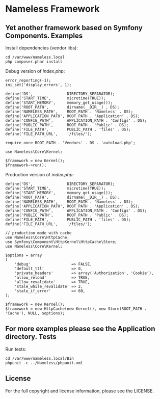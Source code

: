 Nameless Framework
==================
Yet another framework based on Symfony Components.
Examples
--------
Install dependencies (vendor libs):
```
cd /var/www/nameless.local
php composer.phar install
```
Debug version of *index.php*:
```
error_reporting(-1);
ini_set('display_errors', 1);

define('DS',               DIRECTORY_SEPARATOR);
define('START_TIME',       microtime(TRUE));
define('START_MEMORY',     memory_get_usage());
define('ROOT_PATH',        dirname(__DIR__) . DS);
define('NAMELESS_PATH',    ROOT_PATH . 'Nameless' . DS);
define('APPLICATION_PATH', ROOT_PATH . 'Application' . DS);
define('CONFIG_PATH',      APPLICATION_PATH . 'Configs' . DS);
define('PUBLIC_PATH',      ROOT_PATH . 'Public' . DS);
define('FILE_PATH',        PUBLIC_PATH . 'files' . DS);
define('FILE_PATH_URL',    '/files/');

require_once ROOT_PATH . 'Vendors' . DS . 'autoload.php';

use Nameless\Core\Kernel;

$framework = new Kernel();
$framework->run();
```
Production version of *index.php*:
```
define('DS',               DIRECTORY_SEPARATOR);
define('START_TIME',       microtime(TRUE));
define('START_MEMORY',     memory_get_usage());
define('ROOT_PATH',        dirname(__DIR__) . DS);
define('NAMELESS_PATH',    ROOT_PATH . 'Nameless' . DS);
define('APPLICATION_PATH', ROOT_PATH . 'Application' . DS);
define('CONFIG_PATH',      APPLICATION_PATH . 'Configs' . DS);
define('PUBLIC_PATH',      ROOT_PATH . 'Public' . DS);
define('FILE_PATH',        PUBLIC_PATH . 'files' . DS);
define('FILE_PATH_URL',    '/files/');

// production mode with cache
use Nameless\Core\HttpCache;
use Symfony\Component\HttpKernel\HttpCache\Store;
use Nameless\Core\Kernel;

$options = array
(
	'debug'                  => FALSE,
	'default_ttl'            => 0,
	'private_headers'        => array('Authorization', 'Cookie'),
	'allow_reload'           => TRUE,
	'allow_revalidate'       => TRUE,
	'stale_while_revalidate' => 2,
	'stale_if_error'         => 60,
);

$framework = new Kernel();
$framework = new HttpCache(new Kernel(), new Store(ROOT_PATH . 'Cache'), NULL, $options);
```
For more examples please see the Application directory.
Tests
-----
Run tests:
```
cd /var/www/nameless.local/Bin
phpunit -c ../Nameless/phpunit.xml
```
License
-------
For the full copyright and license information, please see the LICENSE.